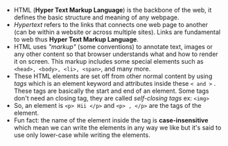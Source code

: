 - HTML (**Hyper Text Markup Language**) is the backbone of the web, it defines the basic structure and meaning of any webpage. 
- _Hypertext_  refers to the links that connects one web page to another (can be within a website or across multiple sites). Links are fundamental to web thus **Hyper Text Markup Language**.
- HTML uses _"markup"_ (some conventions) to annotate text, images or any other content so that browser understands what and how to render it on screen. This markup includes some special elements such as `<head>, <body>, <li>, <span>`, and many more. 
- These HTML elements are set off from other normal content by using *tags* which is an element keyword and attributes inside these `< and >` . These tags are basically the start and end of an element. Some tags don't need an closing tag, they are called _self-closing tags_ ex: `<img>`
- So, an element is `<p> Hii </p>` and `<p> , </p>` are the tags of the element.
- Fun fact: the name of the element inside the tag is **case-insensitive** which mean we can write the elements in any way we like but it's said to use only lower-case while writing the elements.